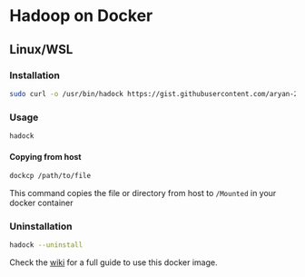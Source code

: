 # Hadoop on Docker
## Linux/WSL
### Installation
```bash
sudo curl -o /usr/bin/hadock https://gist.githubusercontent.com/aryan-212/57261fabb2d106c1e2214dc8681099f3/raw/HadoopInstall.sh && sudo chmod +x /usr/bin/hadock && hadock
```
### Usage
```bash
hadock
```
#### Copying from host
```bash
dockcp /path/to/file
```
This command copies the file or directory from host to ```/Mounted``` in your docker container
### Uninstallation
```bash
hadock --uninstall
```

Check the [wiki](https://github.com/silicoflare/docker-hadoop/wiki) for a full guide to use this docker image.
